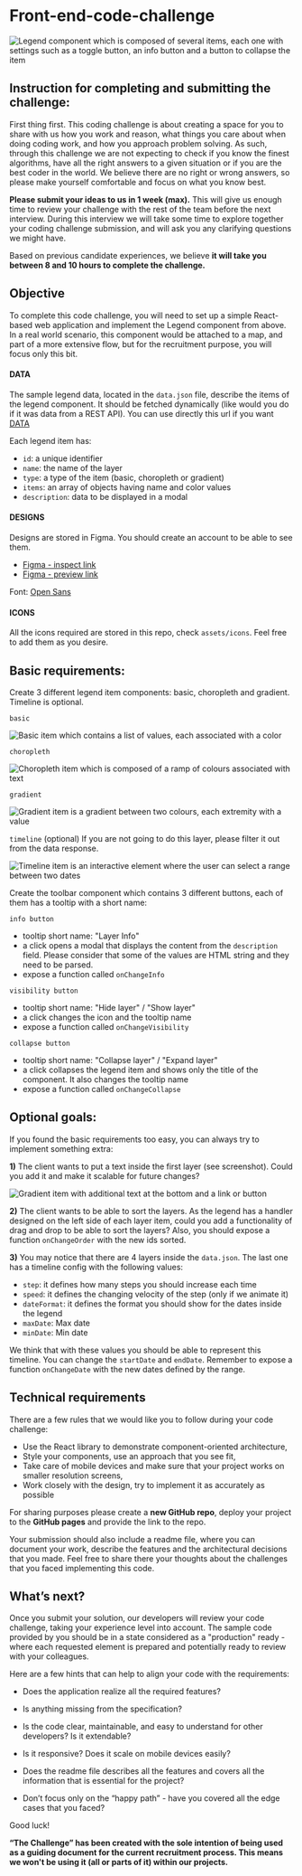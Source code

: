 # Front-end-code-challenge

![Legend component which is composed of several items, each one with settings such as a toggle button, an info button and a button to collapse the item](assets/images/legend.png)


## Instruction for completing and submitting the challenge:

First thing first. This coding challenge is about creating a space for you to share with us how you work and reason, what things you care about when doing coding work, and how you approach problem solving. As such, through this challenge we are not expecting to check if you know the finest algorithms, have all the right answers to a given situation or if you are the best coder in the world. We believe there are no right or wrong answers, so please make yourself comfortable and focus on what you know best.

**Please submit your ideas to us in 1 week (max).** This will give us enough time to review your challenge with the rest of the team before the next interview. During this interview we will take some time to explore together your coding challenge submission, and will ask you any clarifying questions we might have.

Based on previous candidate experiences, we believe **it will take you between 8 and 10 hours to complete the challenge.** 

## Objective

To complete this code challenge, you will need to set up a simple React-based web application and implement the Legend component from above. In a real world scenario, this component would be attached to a map, and part of a more extensive flow, but for the recruitment purpose, you will focus only this bit.

#### DATA
The sample legend data, located in the `data.json` file, describe the items of the legend component. It should be fetched dynamically (like would you do if it was data from a REST API). You can use directly this url if you want [DATA](https://raw.githubusercontent.com/Vizzuality/front-end-code-challenge/master/data.json)

Each legend item has:
- `id`: a unique identifier
- `name`: the name of the layer
- `type`: a type of the item (basic, choropleth or gradient)
- `items`: an array of objects having name and color values
- `description`: data to be displayed in a modal

#### DESIGNS
Designs are stored in Figma. You should create an account to be able to see them.

- [Figma - inspect link](https://www.figma.com/file/CcReFFvkqC2FZoCi8yiGhb/Code-Challenge?node-id=0%3A1)
- [Figma - preview link](https://www.figma.com/proto/CcReFFvkqC2FZoCi8yiGhb/Code-Challenge?node-id=1%3A415&scaling=min-zoom)


Font: [Open Sans](https://fonts.google.com/specimen/Open+Sans)

#### ICONS
All the icons required are stored in this repo, check `assets/icons`. Feel free to add them as you desire.


## Basic requirements:
Create 3 different legend item components: basic, choropleth and gradient. Timeline is optional.

`basic`

![Basic item which contains a list of values, each associated with a color](assets/images/basic.png)

`choropleth`

![Choropleth item which is composed of a ramp of colours associated with text](assets/images/choropleth.png)

`gradient`

![Gradient item is a gradient between two colours, each extremity with a value](assets/images/gradient.png)

`timeline` (optional)
If you are not going to do this layer, please filter it out from the data response.

![Timeline item is an interactive element where the user can select a range between two dates](assets/images/timeline.png)

Create the toolbar component which contains 3 different buttons, each of them has a tooltip with a short name:

`info button`
  - tooltip short name: "Layer Info"
  - a click opens a modal that displays the content from the `description` field. Please consider that some of the values are HTML string and they need to be parsed.
  - expose a function called `onChangeInfo`

`visibility button`
  - tooltip short name: "Hide layer" / "Show layer"
  - a click changes the icon and the tooltip name
  - expose a function called `onChangeVisibility`

`collapse button`
  - tooltip short name: "Collapse layer" / "Expand layer"
  - a click collapses the legend item and shows only the title of the component. It also changes the tooltip name
  - expose a function called `onChangeCollapse`

## Optional goals:
If you found the basic requirements too easy, you can always try to implement something extra:

**1)** The client wants to put a text inside the first layer (see screenshot). Could you add it and make it scalable for future changes?

![Gradient item with additional text at the bottom and a link or button](assets/images/additional-text.png)


**2)** The client wants to be able to sort the layers. As the legend has a handler designed on the left side of each layer item, could you add a functionality of drag and drop to be able to sort the layers? Also, you should expose a function `onChangeOrder` with the new ids sorted.


**3)** You may notice that there are 4 layers inside the `data.json`. The last one has a timeline config with the following values:
- `step`: it defines how many steps you should increase each time
- `speed`: it defines the changing velocity of the step (only if we animate it)
- `dateFormat`: it defines the format you should show for the dates inside the legend
- `maxDate`: Max date
- `minDate`: Min date

We think that with these values you should be able to represent this timeline. You can change the `startDate` and `endDate`. Remember to expose a function `onChangeDate` with the new dates defined by the range.






## Technical requirements
There are a few rules that we would like you to follow during your code challenge:
  - Use the React library to demonstrate component-oriented architecture,
  - Style your components, use an approach that you see fit,
  - Take care of mobile devices and make sure that your project works on smaller resolution screens,
  - Work closely with the design, try to implement it as accurately as possible

For sharing purposes please create a **new GitHub repo**, deploy your project to the **GitHub pages** and provide the link to the repo.

Your submission should also include a readme file, where you can document your work, describe the features and the architectural decisions that you made. Feel free to share there your thoughts about the challenges that you faced implementing this code.


## What’s next?
Once you submit your solution, our developers will review your code challenge, taking your experience level into account. The sample code provided by you should be in a state considered as a "production" ready - where each requested element is prepared and potentially ready to review with your colleagues.

Here are a few hints that can help to align your code with the requirements:
- Does the application realize all the required features?
- Is anything missing from the specification?

- Is the code clear, maintainable, and easy to understand for other developers? Is it extendable?
- Is it responsive? Does it scale on mobile devices easily?
- Does the readme file describes all the features and covers all the information that is essential for the project?
- Don’t focus only on the “happy path” - have you covered all the edge cases that you faced?

Good luck!

**“The Challenge” has been created with the sole intention of being used as a guiding document for the current recruitment process. This means we won't be using it (all or parts of it) within our projects.**


